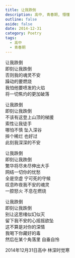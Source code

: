 ```yaml
---
title: 让我跌倒
description: 高中, 青春期, 懵懂
outline: false
aside: false
date: 2014-12-31
category: Poetry
tags:
  - 高中
  - 青春期
---
```


<!--@include: ../../../.vitepress/template/PostCommon.md-->

让我跌倒 <br/>
即刻让我跌倒<br/>
否则我的魂灵不安<br/>
躁动的要燃烧<br/>
我怕他要喷发的火焰<br/>
将一切焦灼的更加破落

让我跌倒<br/>
即刻让我跌倒<br/>
不该有这登上山顶的梯援<br/>
索性让我徒手<br/>
哪怕不慎 坠入深谷<br/>
摔个稀烂 也好过<br/>
此刻我深深的不安

让我跌倒<br/>
即刻让我跌倒<br/>
繁华将尽未尽伸出大手<br/>
网结一切你的忧愁<br/>
全是空虚 宁可死的守候<br/>
叹息昨夜我不安的魂灵<br/>
一腔怒火 不息在燃烧


让我跌倒<br/>
即刻让我跌倒<br/>
别让这思绪似幻似灭<br/>
留下我不安的心摇摇欲坠<br/>
这不算是对你的深情<br/>
我喝下你藏好的毒<br/>
然后在某个角落里 自垂自怜

2014年12月31日高中 林深时觉寒